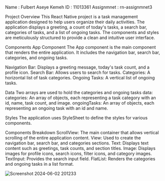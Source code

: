 Name : Fulbert Aseye Kemeh
ID : 11013361
Assignmnet : rn-assignmnet3


Project Overview
This React Native project is a task management application designed to help users organize their daily activities. The application displays a greeting, a count of today's tasks, a search bar, categories of tasks, and a list of ongoing tasks. The components and styles are meticulously structured to provide a clean and intuitive user interface.

Components
App Component
The App component is the main component that renders the entire application. It includes the navigation bar, search bar, categories, and ongoing tasks.

Navigation Bar: Displays a greeting message, today's task count, and a profile icon.
Search Bar: Allows users to search for tasks.
Categories: A horizontal list of task categories.
Ongoing Tasks: A vertical list of ongoing tasks.

Data
Two arrays are used to hold the categories and ongoing tasks data:
categories: An array of objects, each representing a task category with an id, name, task count, and image.
ongoingTasks: An array of objects, each representing an ongoing task with an id and name.

Styles
The application uses StyleSheet to define the styles for various components.

Components Breakdown
ScrollView: The main container that allows vertical scrolling of the entire application content.
View: Used to create the navigation bar, search bar, and categories sections.
Text: Displays text content such as greetings, task counts, and section titles.
Image: Displays images for profile icons, search icons, filter icons, and category images.
TextInput: Provides the search input field.
FlatList: Renders the categories and ongoing tasks in a list format.

![Screenshot 2024-06-02 201233](https://github.com/aseye-17/rn-assignment3-11013361/assets/151396533/04e59cc2-e062-45d3-94a8-7d4047244a2f)
